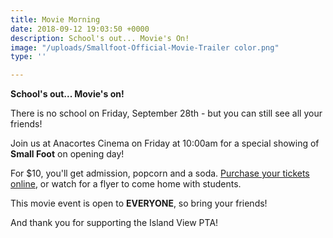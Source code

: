 ```yaml
---
title: Movie Morning
date: 2018-09-12 19:03:50 +0000
description: School's out... Movie's On!
image: "/uploads/Smallfoot-Official-Movie-Trailer color.png"
type: ''

---
```

**School's out... Movie's on!**

There is no school on Friday, September 28th - but you can still see all your friends!

Join us at Anacortes Cinema on Friday at 10:00am for a special showing of **Small Foot** on opening day!

For $10, you'll get admission, popcorn and a soda. [Purchase your tickets online](https://www.islandviewpta.org/movie), or watch for a flyer to come home with students. 

This movie event is open to **EVERYONE**, so bring your friends!

And thank you for supporting the Island View PTA!
